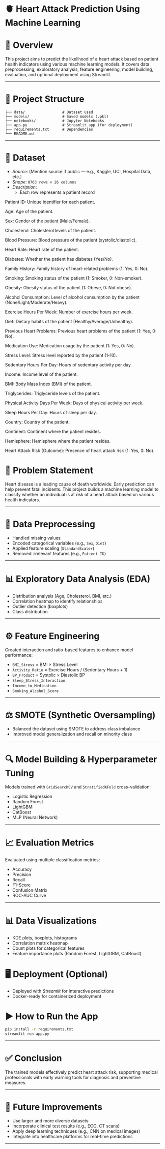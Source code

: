 # 🫀 Heart Attack Prediction Using Machine Learning

# 📌 Overview  
This project aims to predict the likelihood of a heart attack based on patient health indicators using various machine learning models. It covers data preprocessing, exploratory analysis, feature engineering, model building, evaluation, and optional deployment using Streamlit.

---

# 📂 Project Structure
```
├── data/                 # Dataset used
├── models/               # Saved models (.pkl)
├── notebooks/            # Jupyter Notebooks
├── app.py                # Streamlit app (for deployment)
├── requirements.txt      # Dependencies
└── README.md
```

---

# 📁 Dataset

- *Source*: [Mention source if public — e.g., Kaggle, UCI, Hospital Data, etc.]
- *Shape*: `8763 rows × 26 columns`
- *Description*:
  - Each row represents a patient record

Patient ID: Unique identifier for each patient.

Age: Age of the patient.

Sex: Gender of the patient (Male/Female).

Cholesterol: Cholesterol levels of the patient.

Blood Pressure: Blood pressure of the patient (systolic/diastolic).

Heart Rate: Heart rate of the patient.

Diabetes: Whether the patient has diabetes (Yes/No).

Family History: Family history of heart-related problems (1: Yes, 0: No).

Smoking: Smoking status of the patient (1: Smoker, 0: Non-smoker).

Obesity: Obesity status of the patient (1: Obese, 0: Not obese).

Alcohol Consumption: Level of alcohol consumption by the patient (None/Light/Moderate/Heavy).

Exercise Hours Per Week: Number of exercise hours per week.

Diet: Dietary habits of the patient (Healthy/Average/Unhealthy).

Previous Heart Problems: Previous heart problems of the patient (1: Yes, 0: No).

Medication Use: Medication usage by the patient (1: Yes, 0: No).

Stress Level: Stress level reported by the patient (1-10).

Sedentary Hours Per Day: Hours of sedentary activity per day.

Income: Income level of the patient.

BMI: Body Mass Index (BMI) of the patient.

Triglycerides: Triglyceride levels of the patient.

Physical Activity Days Per Week: Days of physical activity per week.

Sleep Hours Per Day: Hours of sleep per day.

Country: Country of the patient.

Continent: Continent where the patient resides.

Hemisphere: Hemisphere where the patient resides.

Heart Attack Risk (Outcome): Presence of heart attack risk (1: Yes, 0: No).

# 🧠 Problem Statement  
Heart disease is a leading cause of death worldwide. Early prediction can help prevent fatal incidents. This project builds a machine learning model to classify whether an individual is at risk of a heart attack based on various health indicators.

---

# 🧼 Data Preprocessing  
- Handled missing values  
- Encoded categorical variables (e.g., `Sex`, `Diet`)  
- Applied feature scaling (`StandardScaler`)  
- Removed irrelevant features (e.g., `Patient ID`)  

---

# 📊 Exploratory Data Analysis (EDA)
- Distribution analysis (Age, Cholesterol, BMI, etc.)  
- Correlation heatmap to identify relationships  
- Outlier detection (boxplots)  
- Class distribution  

---

# ⚙️ Feature Engineering  
Created interaction and ratio-based features to enhance model performance:
- `BMI_Stress` = BMI × Stress Level  
- `Activity_Ratio` = Exercise Hours / (Sedentary Hours + 1)  
- `BP_Product` = Systolic × Diastolic BP  
- `Sleep_Stress_Interaction`  
- `Income_to_Medication`  
- `Smoking_Alcohol_Score`  

---

# ⚖️ SMOTE (Synthetic Oversampling)  
- Balanced the dataset using SMOTE to address class imbalance  
- Improved model generalization and recall on minority class  

---

# 🔍 Model Building & Hyperparameter Tuning  
Models trained with `GridSearchCV` and `StratifiedKFold` cross-validation:  
- Logistic Regression  
- Random Forest  
- LightGBM  
- CatBoost  
- MLP (Neural Network)  

---

# 📈  Evaluation Metrics  
Evaluated using multiple classification metrics:  
- Accuracy  
- Precision  
- Recall  
- F1-Score  
- Confusion Matrix  
- ROC-AUC Curve  

---

# 📊 Data Visualizations  
- KDE plots, boxplots, histograms  
- Correlation matrix heatmap  
- Count plots for categorical features  
- Feature importance plots (Random Forest, LightGBM, CatBoost)

# 🖥️ Deployment (Optional)  
- Deployed with *Streamlit* for interactive predictions  
- Docker-ready for containerized deployment  

# ▶️ How to Run the App
```bash
pip install -r requirements.txt
streamlit run app.py
```

---

# ✅ Conclusion  
The trained models effectively predict heart attack risk, supporting medical professionals with early warning tools for diagnosis and preventive measures.

---

# 🚀 Future Improvements  
- Use larger and more diverse datasets  
- Incorporate clinical test results (e.g., ECG, CT scans)  
- Apply deep learning techniques (e.g., CNN on medical images)  
- Integrate into healthcare platforms for real-time predictions  

---

